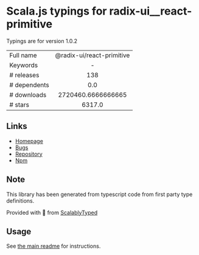 
# Scala.js typings for radix-ui__react-primitive

Typings are for version 1.0.2



|                    |                 |
| ------------------ | :-------------: |
| Full name          | @radix-ui/react-primitive |
| Keywords           | - |
| # releases         | 138 |
| # dependents       | 0.0 |
| # downloads        | 2720460.6666666665 |
| # stars            | 6317.0 |

## Links
- [Homepage](https://radix-ui.com/primitives)
- [Bugs](https://github.com/radix-ui/primitives/issues)
- [Repository](https://github.com/radix-ui/primitives)
- [Npm](https://www.npmjs.com/package/%40radix-ui%2Freact-primitive)
    


## Note
This library has been generated from typescript code from first party type definitions.

Provided with :purple_heart: from [ScalablyTyped](https://github.com/oyvindberg/ScalablyTyped)

## Usage
See [the main readme](../../readme.md) for instructions.


